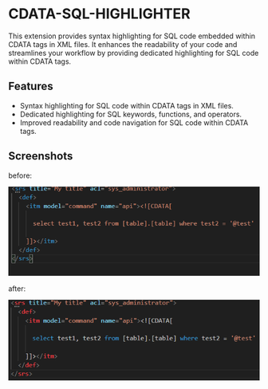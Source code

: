 # CDATA-SQL-HIGHLIGHTER

This extension provides syntax highlighting for SQL code embedded within CDATA tags in XML files. It enhances the readability of your code and streamlines your workflow by providing dedicated highlighting for SQL code within CDATA tags.

## Features

- Syntax highlighting for SQL code within CDATA tags in XML files.
- Dedicated highlighting for SQL keywords, functions, and operators.
- Improved readability and code navigation for SQL code within CDATA tags.

## Screenshots

before:

![before](images/before.png)

after:

![after](images/after.png)

